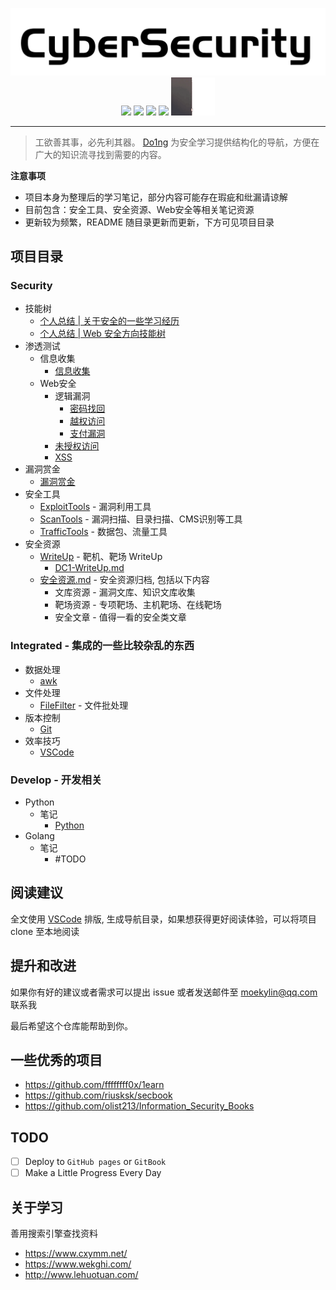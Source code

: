 <!-- # Security - Cyber Security Notes
![Categories](https://img.shields.io/badge/Categories-knowledge-orange) ![GitHub last commit](https://img.shields.io/github/last-commit/moekylin/Security) ![GitHub stars](https://img.shields.io/github/stars/moekylin/Security) ![GitHub repo size](https://img.shields.io/github/repo-size/moekylin/Security) -->

<p align=center>
  <img src="@attachment/images/banner/README.png" style="width:600px"><br>
  <img src=https://img.shields.io/badge/Categories-knowledge-orange>
  <img src=https://img.shields.io/github/last-commit/moekylin/Security>
  <img src=https://img.shields.io/github/stars/moekylin/Security>
  <img src=https://img.shields.io/github/repo-size/moekylin/Security>
  <img src="@attachment/images/banner/shimahara.gif" style="width:70px">
</p>

---

> 工欲善其事，必先利其器。 [Do1ng](https://github.com/moekylin/Security) 为安全学习提供结构化的导航，方便在广大的知识流寻找到需要的内容。

**注意事项**

- 项目本身为整理后的学习笔记，部分内容可能存在瑕疵和纰漏请谅解
- 目前包含：安全工具、安全资源、Web安全等相关笔记资源
- 更新较为频繁，README 随目录更新而更新，下方可见项目目录

## 项目目录

### Security

- 技能树
  - [个人总结 | 关于安全的一些学习经历](https://www.yuque.com/moekylin/blog/figbfo)
  - [个人总结 | Web 安全方向技能树](https://www.yuque.com/moekylin/blog/pguo90)
- 渗透测试
  - 信息收集
    - [信息收集](Security/Web安全/信息收集.md)
  - Web安全
    - 逻辑漏洞
      - [密码找回](Security/Web安全/逻辑漏洞/密码找回.md)
      - [越权访问](Security/Web安全/逻辑漏洞/越权访问.md)
      - [支付漏洞](Security/Web安全/逻辑漏洞/支付漏洞.md)
    - [未授权访问](Security/渗透测试/Web安全/未授权访问.md)
    - [XSS](Security/渗透测试/Web安全/XSS.md)
- 漏洞赏金
  - [漏洞赏金](Security/Web安全/漏洞赏金.md)
- 安全工具
  - [ExploitTools](Security/安全工具/ExploitTools/) - 漏洞利用工具
  - [ScanTools](Security/安全工具/ScanTools/) - 漏洞扫描、目录扫描、CMS识别等工具
  - [TrafficTools](Security/安全工具/TrafficTools/) - 数据包、流量工具
- 安全资源
  - [WriteUp](Security/安全资源/WriteUp) - 靶机、靶场 WriteUp
    - [DC1-WriteUp.md](Security/安全资源/WriteUp/DC1-WriteUp.md)
  - [安全资源.md](Security/安全资源/安全资源.md) - 安全资源归档, 包括以下内容
    - 文库资源 - 漏洞文库、知识文库收集
    - 靶场资源 - 专项靶场、主机靶场、在线靶场
    - 安全文章 - 值得一看的安全类文章

### Integrated - 集成的一些比较杂乱的东西

- 数据处理
  - [awk](Integrated/awk.md)
- 文件处理
  - [FileFilter](Integrated/FileFilter.md) - 文件批处理
- 版本控制
  - [Git](Integrated/Git.md)
- 效率技巧
  - [VSCode](Integrated/VSCode-Plan.md)

### Develop - 开发相关

- Python
  - 笔记
    - [Python](Develop/Python/笔记/Python.md)
- Golang
  - 笔记
    - #TODO

## 阅读建议

全文使用 [VSCode](https://azure.microsoft.com/zh-cn/products/visual-studio-code/) 排版, 生成导航目录，如果想获得更好阅读体验，可以将项目 clone 至本地阅读

## 提升和改进

如果你有好的建议或者需求可以提出 issue 或者发送邮件至 moekylin@qq.com 联系我

最后希望这个仓库能帮助到你。

## 一些优秀的项目

- <https://github.com/ffffffff0x/1earn>
- <https://github.com/riusksk/secbook>
- <https://github.com/olist213/Information_Security_Books>

## TODO

- [ ] Deploy to `GitHub pages` or `GitBook`
- [ ] Make a Little Progress Every Day

## 关于学习

善用搜索引擎查找资料

- <https://www.cxymm.net/>
- <https://www.wekghi.com/>
- <http://www.lehuotuan.com/>
